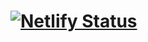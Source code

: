 # [![Netlify Status](https://api.netlify.com/api/v1/badges/ad8be368-84b0-489d-bd49-ae5824614a07/deploy-status)](https://app.netlify.com/sites/heuristic-bell-b47387/deploys)
